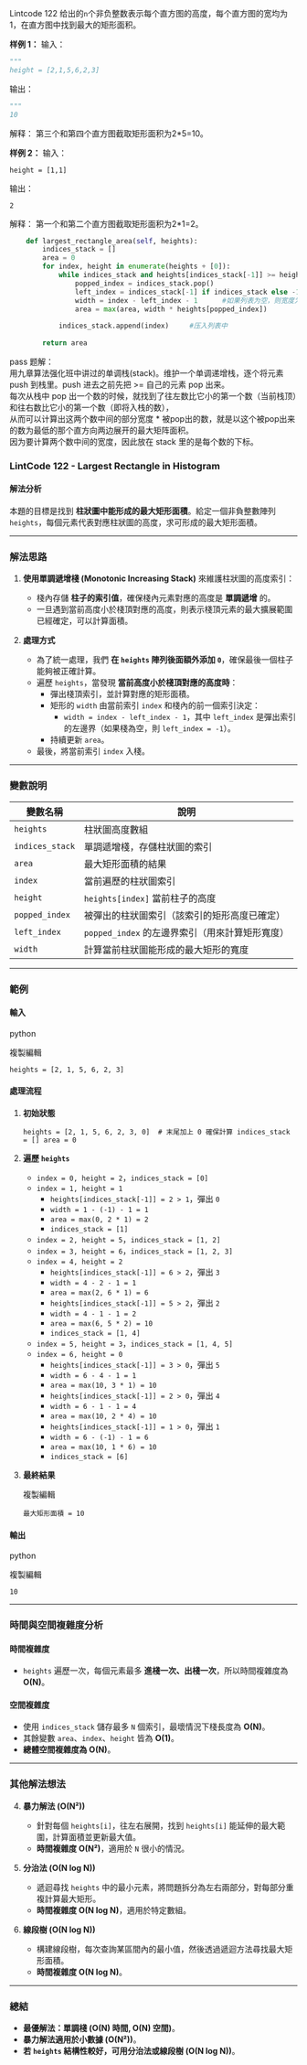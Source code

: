 Lintcode 122
给出的`n`个非负整数表示每个直方图的高度，每个直方图的宽均为1，在直方图中找到最大的矩形面积。

**样例 1：**
输入：
```python
"""
height = [2,1,5,6,2,3]
```
输出：
```python
"""
10
```
解释：
第三个和第四个直方图截取矩形面积为2*5=10。

**样例 2：**
输入：
```
height = [1,1]
```
输出：
```
2
```
解释：
第一个和第二个直方图截取矩形面积为2*1=2。


```python
    def largest_rectangle_area(self, heights):
        indices_stack = []
        area = 0
        for index, height in enumerate(heights + [0]):
            while indices_stack and heights[indices_stack[-1]] >= height:		#如果列表尾部高度大于当前高度
                popped_index = indices_stack.pop()
                left_index = indices_stack[-1] if indices_stack else -1		
                width = index - left_index - 1		#如果列表为空，则宽度为index，否则为index-indices_stack[-1]-1
                area = max(area, width * heights[popped_index])
                
            indices_stack.append(index)		#压入列表中
            
        return area
```
pass
题解：  
用九章算法强化班中讲过的单调栈(stack)。维护一个单调递增栈，逐个将元素 push 到栈里。push 进去之前先把 >= 自己的元素 pop 出来。  
每次从栈中 pop 出一个数的时候，就找到了往左数比它小的第一个数（当前栈顶）和往右数比它小的第一个数（即将入栈的数），  
从而可以计算出这两个数中间的部分宽度 * 被pop出的数，就是以这个被pop出来的数为最低的那个直方向两边展开的最大矩阵面积。  
因为要计算两个数中间的宽度，因此放在 stack 里的是每个数的下标。

### **LintCode 122 - Largest Rectangle in Histogram**

#### **解法分析**

本題的目標是找到 **柱狀圖中能形成的最大矩形面積**。給定一個非負整數陣列 `heights`，每個元素代表對應柱狀圖的高度，求可形成的最大矩形面積。

---

### **解法思路**

1. **使用單調遞增棧 (Monotonic Increasing Stack)** 來維護柱狀圖的高度索引：
    
    - 棧內存儲 **柱子的索引值**，確保棧內元素對應的高度是 **單調遞增** 的。
    - 一旦遇到當前高度小於棧頂對應的高度，則表示棧頂元素的最大擴展範圍已經確定，可以計算面積。
2. **處理方式**
    
    - 為了統一處理，我們 **在 `heights` 陣列後面額外添加 `0`**，確保最後一個柱子能夠被正確計算。
    - 遍歷 `heights`，當發現 **當前高度小於棧頂對應的高度時**：
        - 彈出棧頂索引，並計算對應的矩形面積。
        - 矩形的 `width` 由當前索引 `index` 和棧內的前一個索引決定：
            - `width = index - left_index - 1`，其中 `left_index` 是彈出索引的左邊界（如果棧為空，則 `left_index = -1`）。
        - 持續更新 `area`。
    - 最後，將當前索引 `index` 入棧。

---

### **變數說明**

|變數名稱|說明|
|---|---|
|`heights`|柱狀圖高度數組|
|`indices_stack`|單調遞增棧，存儲柱狀圖的索引|
|`area`|最大矩形面積的結果|
|`index`|當前遍歷的柱狀圖索引|
|`height`|`heights[index]` 當前柱子的高度|
|`popped_index`|被彈出的柱狀圖索引（該索引的矩形高度已確定）|
|`left_index`|`popped_index` 的左邊界索引（用來計算矩形寬度）|
|`width`|計算當前柱狀圖能形成的最大矩形的寬度|

---

### **範例**

#### **輸入**

python

複製編輯

`heights = [2, 1, 5, 6, 2, 3]`

#### **處理流程**

1. **初始狀態**

    `heights = [2, 1, 5, 6, 2, 3, 0]  # 末尾加上 0 確保計算 indices_stack = [] area = 0`
    
2. **遍歷 `heights`**
    
    - `index = 0, height = 2`，`indices_stack = [0]`
    - `index = 1, height = 1`
        - `heights[indices_stack[-1]] = 2 > 1`，彈出 `0`
        - `width = 1 - (-1) - 1 = 1`
        - `area = max(0, 2 * 1) = 2`
        - `indices_stack = [1]`
    - `index = 2, height = 5`，`indices_stack = [1, 2]`
    - `index = 3, height = 6`，`indices_stack = [1, 2, 3]`
    - `index = 4, height = 2`
        - `heights[indices_stack[-1]] = 6 > 2`，彈出 `3`
        - `width = 4 - 2 - 1 = 1`
        - `area = max(2, 6 * 1) = 6`
        - `heights[indices_stack[-1]] = 5 > 2`，彈出 `2`
        - `width = 4 - 1 - 1 = 2`
        - `area = max(6, 5 * 2) = 10`
        - `indices_stack = [1, 4]`
    - `index = 5, height = 3`，`indices_stack = [1, 4, 5]`
    - `index = 6, height = 0`
        - `heights[indices_stack[-1]] = 3 > 0`，彈出 `5`
        - `width = 6 - 4 - 1 = 1`
        - `area = max(10, 3 * 1) = 10`
        - `heights[indices_stack[-1]] = 2 > 0`，彈出 `4`
        - `width = 6 - 1 - 1 = 4`
        - `area = max(10, 2 * 4) = 10`
        - `heights[indices_stack[-1]] = 1 > 0`，彈出 `1`
        - `width = 6 - (-1) - 1 = 6`
        - `area = max(10, 1 * 6) = 10`
        - `indices_stack = [6]`
3. **最終結果**
    
    複製編輯
    
    `最大矩形面積 = 10`
    

#### **輸出**

python

複製編輯

`10`

---

### **時間與空間複雜度分析**

#### **時間複雜度**

- `heights` 遍歷一次，每個元素最多 **進棧一次、出棧一次**，所以時間複雜度為 **O(N)**。

#### **空間複雜度**

- 使用 `indices_stack` 儲存最多 `N` 個索引，最壞情況下棧長度為 **O(N)**。
- 其餘變數 `area`、`index`、`height` 皆為 **O(1)**。
- **總體空間複雜度為 O(N)**。

---

### **其他解法想法**

4. **暴力解法 (O(N²))**
    
    - 針對每個 `heights[i]`，往左右展開，找到 `heights[i]` 能延伸的最大範圍，計算面積並更新最大值。
    - **時間複雜度 O(N²)**，適用於 `N` 很小的情況。
5. **分治法 (O(N log N))**
    
    - 遞迴尋找 `heights` 中的最小元素，將問題拆分為左右兩部分，對每部分重複計算最大矩形。
    - **時間複雜度 O(N log N)**，適用於特定數組。
6. **線段樹 (O(N log N))**
    
    - 構建線段樹，每次查詢某區間內的最小值，然後透過遞迴方法尋找最大矩形面積。
    - **時間複雜度 O(N log N)**。

---

### **總結**

- **最優解法：單調棧 (O(N) 時間, O(N) 空間)**。
- **暴力解法適用於小數據 (O(N²))**。
- **若 `heights` 結構性較好，可用分治法或線段樹 (O(N log N))**。